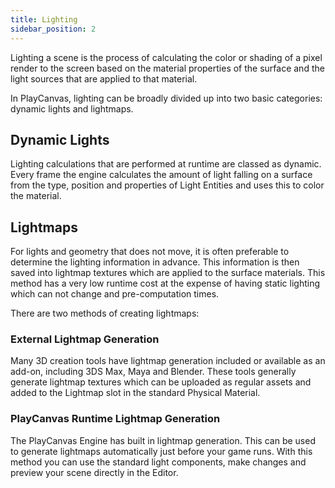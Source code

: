 ```yaml
---
title: Lighting
sidebar_position: 2
---
```


Lighting a scene is the process of calculating the color or shading of a pixel render to the screen based on the material properties of the surface and the light sources that are applied to that material.

In PlayCanvas, lighting can be broadly divided up into two basic categories: dynamic lights and lightmaps.

## Dynamic Lights

Lighting calculations that are performed at runtime are classed as dynamic. Every frame the engine calculates the amount of light falling on a surface from the type, position and properties of Light Entities and uses this to color the material.

## Lightmaps

For lights and geometry that does not move, it is often preferable to determine the lighting information in advance. This information is then saved into lightmap textures which are applied to the surface materials. This method has a very low runtime cost at the expense of having static lighting which can not change and pre-computation times.

There are two methods of creating lightmaps:

### External Lightmap Generation

Many 3D creation tools have lightmap generation included or available as an add-on, including 3DS Max, Maya and Blender. These tools generally generate lightmap textures which can be uploaded as regular assets and added to the Lightmap slot in the standard Physical Material.

### PlayCanvas Runtime Lightmap Generation

The PlayCanvas Engine has built in lightmap generation. This can be used to generate lightmaps automatically just before your game runs. With this method you can use the standard light components, make changes and preview your scene directly in the Editor.
